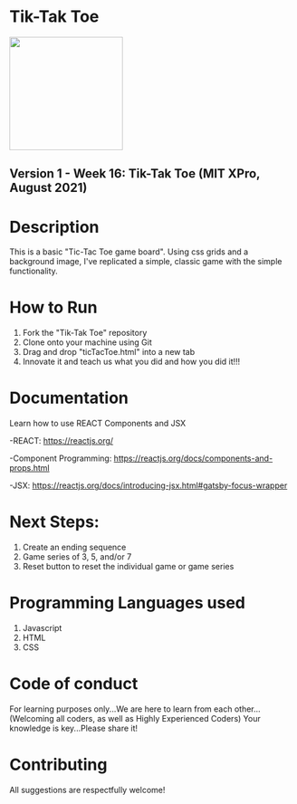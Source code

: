 # Tik-Tak Toe

<img src="https://cdn.pixabay.com/photo/2020/04/24/06/46/piggy-money-bank-5085515_1280.png" width="200px" height="200px" />

## Version 1 - Week 16: Tik-Tak Toe (MIT XPro, August 2021)

# Description

This is a basic "Tic-Tac Toe game board".  Using css grids and a background image, I've replicated a simple, classic game with the simple functionality. 

# How to Run

1) Fork the "Tik-Tak Toe" repository
2) Clone onto your machine using Git
3) Drag and drop "ticTacToe.html" into a new tab
4) Innovate it and teach us what you did and how you did it!!!


# Documentation

Learn how to use REACT Components and JSX

-REACT: https://reactjs.org/

-Component Programming: https://reactjs.org/docs/components-and-props.html

-JSX: https://reactjs.org/docs/introducing-jsx.html#gatsby-focus-wrapper

# Next Steps:
1) Create an ending sequence
2) Game series of 3, 5, and/or 7
3) Reset button to reset the individual game or game series

# Programming Languages used
1) Javascript
2) HTML
3) CSS

# Code of conduct
For learning purposes only...We are here to learn from each other...(Welcoming all coders, as well as Highly Experienced Coders) Your knowledge is key...Please share it!

# Contributing
All suggestions are respectfully welcome! 
